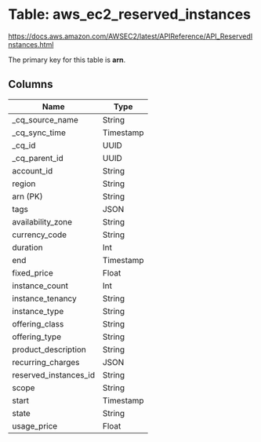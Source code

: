 # Table: aws_ec2_reserved_instances

https://docs.aws.amazon.com/AWSEC2/latest/APIReference/API_ReservedInstances.html

The primary key for this table is **arn**.

## Columns

| Name          | Type          |
| ------------- | ------------- |
|_cq_source_name|String|
|_cq_sync_time|Timestamp|
|_cq_id|UUID|
|_cq_parent_id|UUID|
|account_id|String|
|region|String|
|arn (PK)|String|
|tags|JSON|
|availability_zone|String|
|currency_code|String|
|duration|Int|
|end|Timestamp|
|fixed_price|Float|
|instance_count|Int|
|instance_tenancy|String|
|instance_type|String|
|offering_class|String|
|offering_type|String|
|product_description|String|
|recurring_charges|JSON|
|reserved_instances_id|String|
|scope|String|
|start|Timestamp|
|state|String|
|usage_price|Float|